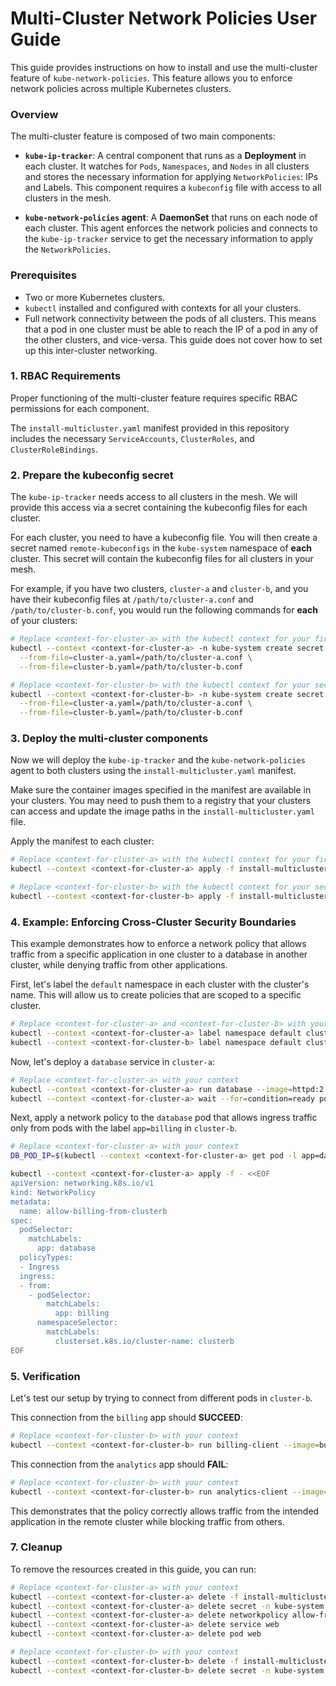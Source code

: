 # Multi-Cluster Network Policies User Guide

This guide provides instructions on how to install and use the multi-cluster
feature of `kube-network-policies`. This feature allows you to enforce network
policies across multiple Kubernetes clusters.

### Overview

The multi-cluster feature is composed of two main components:

*   **`kube-ip-tracker`**: A central component that runs as a **Deployment** in
    each cluster. It watches for `Pods`, `Namespaces`, and `Nodes` in all
    clusters and stores the necessary information for applying
    `NetworkPolicies`: IPs and Labels. This component requires a `kubeconfig`
    file with access to all clusters in the mesh.

*   **`kube-network-policies` agent**: A **DaemonSet** that runs on each node of
    each cluster. This agent enforces the network policies and connects to the
    `kube-ip-tracker` service to get the necessary information to apply the
    `NetworkPolicies`.

### Prerequisites

*   Two or more Kubernetes clusters.
*   `kubectl` installed and configured with contexts for all your clusters.
*   Full network connectivity between the pods of all clusters. This means that
    a pod in one cluster must be able to reach the IP of a pod in any of the
    other clusters, and vice-versa. This guide does not cover how to set up this
    inter-cluster networking.

### 1. RBAC Requirements

Proper functioning of the multi-cluster feature requires specific RBAC
permissions for each component.

The `install-multicluster.yaml` manifest provided in this repository includes
the necessary `ServiceAccounts`, `ClusterRoles`, and `ClusterRoleBindings`.

### 2. Prepare the kubeconfig secret

The `kube-ip-tracker` needs access to all clusters in the mesh. We will provide
this access via a secret containing the kubeconfig files for each cluster.

For each cluster, you need to have a kubeconfig file. You will then create a
secret named `remote-kubeconfigs` in the `kube-system` namespace of **each**
cluster. This secret will contain the kubeconfig files for all clusters in your
mesh.

For example, if you have two clusters, `cluster-a` and `cluster-b`, and you have
their kubeconfig files at `/path/to/cluster-a.conf` and
`/path/to/cluster-b.conf`, you would run the following commands for **each** of
your clusters:

```bash
# Replace <context-for-cluster-a> with the kubectl context for your first cluster
kubectl --context <context-for-cluster-a> -n kube-system create secret generic remote-kubeconfigs \
  --from-file=cluster-a.yaml=/path/to/cluster-a.conf \
  --from-file=cluster-b.yaml=/path/to/cluster-b.conf

# Replace <context-for-cluster-b> with the kubectl context for your second cluster
kubectl --context <context-for-cluster-b> -n kube-system create secret generic remote-kubeconfigs \
  --from-file=cluster-a.yaml=/path/to/cluster-a.conf \
  --from-file=cluster-b.yaml=/path/to/cluster-b.conf
```

### 3. Deploy the multi-cluster components

Now we will deploy the `kube-ip-tracker` and the `kube-network-policies` agent
to both clusters using the `install-multicluster.yaml` manifest.

Make sure the container images specified in the manifest are available in your
clusters. You may need to push them to a registry that your clusters can access
and update the image paths in the `install-multicluster.yaml` file.

Apply the manifest to each cluster:

```bash
# Replace <context-for-cluster-a> with the kubectl context for your first cluster
kubectl --context <context-for-cluster-a> apply -f install-multicluster.yaml

# Replace <context-for-cluster-b> with the kubectl context for your second cluster
kubectl --context <context-for-cluster-b> apply -f install-multicluster.yaml
```


### 4. Example: Enforcing Cross-Cluster Security Boundaries

This example demonstrates how to enforce a network policy that allows traffic from a specific application in one cluster to a database in another cluster, while denying traffic from other applications.

First, let's label the `default` namespace in each cluster with the cluster's name. This will allow us to create policies that are scoped to a specific cluster.

```bash
# Replace <context-for-cluster-a> and <context-for-cluster-b> with your contexts
kubectl --context <context-for-cluster-a> label namespace default cluster.clusterset.k8s.io=clustera
kubectl --context <context-for-cluster-b> label namespace default cluster.clusterset.k8s.io=clusterb
```

Now, let's deploy a `database` service in `cluster-a`:

```bash
# Replace <context-for-cluster-a> with your context
kubectl --context <context-for-cluster-a> run database --image=httpd:2 --labels="app=database" --expose --port=80
kubectl --context <context-for-cluster-a> wait --for=condition=ready pod -l app=database --timeout=2m
```

Next, apply a network policy to the `database` pod that allows ingress traffic only from pods with the label `app=billing` in `cluster-b`.

```bash
# Replace <context-for-cluster-a> with your context
DB_POD_IP=$(kubectl --context <context-for-cluster-a> get pod -l app=database -o jsonpath='{.items[0].status.podIP}')

kubectl --context <context-for-cluster-a> apply -f - <<EOF
apiVersion: networking.k8s.io/v1
kind: NetworkPolicy
metadata:
  name: allow-billing-from-clusterb
spec:
  podSelector:
    matchLabels:
      app: database
  policyTypes:
  - Ingress
  ingress:
  - from:
    - podSelector:
        matchLabels:
          app: billing
      namespaceSelector:
        matchLabels:
          clusterset.k8s.io/cluster-name: clusterb
EOF
```

### 5. Verification

Let's test our setup by trying to connect from different pods in `cluster-b`.

This connection from the `billing` app should **SUCCEED**:

```bash
# Replace <context-for-cluster-b> with your context
kubectl --context <context-for-cluster-b> run billing-client --image=busybox --labels="app=billing" --rm -it --restart=Never --command -- wget -O- --timeout=2 http://${DB_POD_IP}
```

This connection from the `analytics` app should **FAIL**:

```bash
# Replace <context-for-cluster-b> with your context
kubectl --context <context-for-cluster-b> run analytics-client --image=busybox --labels="app=analytics" --rm -it --restart=Never --command -- wget -O- --timeout=2 http://${DB_POD_IP}
```

This demonstrates that the policy correctly allows traffic from the intended application in the remote cluster while blocking traffic from others.

### 7. Cleanup

To remove the resources created in this guide, you can run:

```bash
# Replace <context-for-cluster-a> with your context
kubectl --context <context-for-cluster-a> delete -f install-multicluster.yaml
kubectl --context <context-for-cluster-a> delete secret -n kube-system remote-kubeconfigs
kubectl --context <context-for-cluster-a> delete networkpolicy allow-from-cluster-b
kubectl --context <context-for-cluster-a> delete service web
kubectl --context <context-for-cluster-a> delete pod web

# Replace <context-for-cluster-b> with your context
kubectl --context <context-for-cluster-b> delete -f install-multicluster.yaml
kubectl --context <context-for-cluster-b> delete secret -n kube-system remote-kubeconfigs
```
